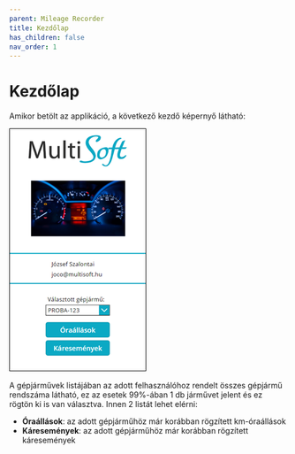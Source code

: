```yaml
---
parent: Mileage Recorder
title: Kezdőlap
has_children: false
nav_order: 1
---
```


# Kezdőlap

Amikor betölt az applikáció, a következő kezdő képernyő látható:

![login](static/images/LoginPage.png)

A gépjárművek listájában az adott felhasználóhoz rendelt összes gépjármű rendszáma látható, ez az esetek 99%-ában 1 db járművet jelent és ez rögtön ki is van választva. Innen 2 listát lehet elérni:
-	**Óraállások**: az adott gépjárműhöz már korábban rögzített km-óraállások
-	**Káresemények**: az adott gépjárműhöz már korábban rögzített káresemények
